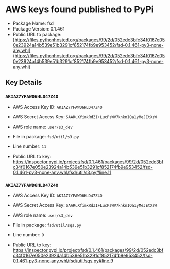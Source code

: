 # AWS keys found published to PyPi

* Package Name: fsd
* Package Version: 0.1.461
* Public URL to package: [https://files.pythonhosted.org/packages/99/2d/052edc3bfc34f0167e050e23924a14b539e51b3291cf852174fb9e953452/fsd-0.1.461-py3-none-any.whl](https://files.pythonhosted.org/packages/99/2d/052edc3bfc34f0167e050e23924a14b539e51b3291cf852174fb9e953452/fsd-0.1.461-py3-none-any.whl)

## Key Details

### `AKIAZ7YFAWD6HLD47Z4O`

* AWS Access Key ID: `AKIAZ7YFAWD6HLD47Z4O`
* AWS Secret Access Key: `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` 
* AWS role name: `user/s3_dev`
* File in package: `fsd/util/s3.py`
* Line number: `11`

* Public URL to key: https://inspector.pypi.io/project/fsd/0.1.461/packages/99/2d/052edc3bfc34f0167e050e23924a14b539e51b3291cf852174fb9e953452/fsd-0.1.461-py3-none-any.whl/fsd/util/s3.py#line.11



### `AKIAZ7YFAWD6HLD47Z4O`

* AWS Access Key ID: `AKIAZ7YFAWD6HLD47Z4O`
* AWS Secret Access Key: `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` 
* AWS role name: `user/s3_dev`
* File in package: `fsd/util/sqs.py`
* Line number: `9`

* Public URL to key: https://inspector.pypi.io/project/fsd/0.1.461/packages/99/2d/052edc3bfc34f0167e050e23924a14b539e51b3291cf852174fb9e953452/fsd-0.1.461-py3-none-any.whl/fsd/util/sqs.py#line.9



